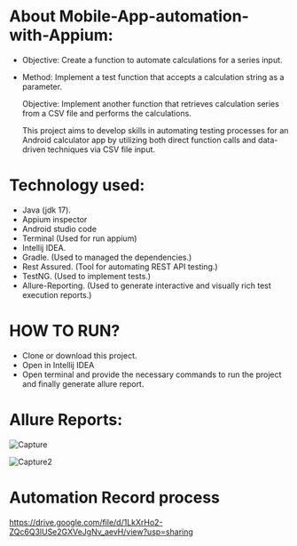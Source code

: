 # About Mobile-App-automation-with-Appium:

* Objective: Create a function to automate calculations for a series input.
* Method: Implement a test function that accepts a calculation string as a parameter.
  
  Objective: Implement another function that retrieves calculation series from a CSV file and performs the 
  calculations.

  This project aims to develop skills in automating testing processes for an Android calculator app by 
  utilizing both direct function calls and data-driven techniques via CSV file input.

# Technology used:
* Java (jdk 17).
* Appium inspector 
* Android studio code
* Terminal (Used for run appium)
* Intellij IDEA.
* Gradle. (Used to managed the dependencies.)
* Rest Assured. (Tool for automating REST API testing.)
* TestNG. (Used to implement tests.)
* Allure-Reporting. (Used to generate interactive and visually rich test execution reports.)

# HOW TO RUN?

* Clone or download this project.
* Open in Intellij IDEA
* Open terminal and provide the necessary commands to run the project and finally generate allure report.

# Allure Reports:

![Capture](https://github.com/user-attachments/assets/cab9bd95-8340-47c1-96db-b1c317ac8f6d)

![Capture2](https://github.com/user-attachments/assets/b66a10aa-f50e-4863-b767-8121ae6191f3)

# Automation Record process

https://drive.google.com/file/d/1LkXrHo2-ZQc6Q3lUSe2GXVeJgNv_aevH/view?usp=sharing



